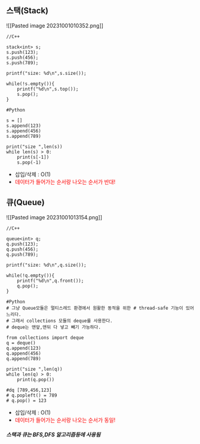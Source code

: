 ## 스택(Stack)   

![[Pasted image 20231001010352.png]]

```
//C++

stack<int> s;
s.push(123);
s.push(456);
s.push(789);

printf("size: %d\n",s.size());

while(!s.empty()){
	printf("%d\n",s.top());
	s.pop();
}
```

```
#Python

s = []
s.append(123)
s.append(456)
s.append(789)

print("size ",len(s))
while len(s) > 0:
	print(s[-1])
	s.pop(-1)
```

- 삽입/삭제 : O(1)
- <span style="color:red"> 데이터가 들어가는 순서랑 나오는 순서가 반대!</span>

## 큐(Queue)  


![[Pasted image 20231001013154.png]]

```
//C++

queue<int> q;
q.push(123);
q.push(456);
q.push(789);

printf("size: %d\n",q.size());

while(!q.empty()){
	printf("%d\n",q.front());
	q.pop();
}
```

```
#Python
# 그냥 Queue모듈은 멀티스레드 환경에서 원활한 동적을 위한 # thread-safe 기능이 있어 느리다.
# 그래서 collections 모듈의 deque를 사용한다.
# deque는 맨앞,맨뒤 다 넣고 빼기 가능하다.

from collections import deque 
q = deque()
q.append(123)
q.append(456)
q.append(789)

print("size ",len(q))
while len(q) > 0:
	print(q.pop())

#dq [789,456,123]
# q.popleft() = 789
# q.pop() = 123
```

- 삽입/삭제 : O(1)
- <span style="color:red"> 데이터가 들어가는 순서랑 나오는 순서가 동일!</span>

##### 스택과 큐는 BFS,DFS 알고리즘등에 사용됨
 